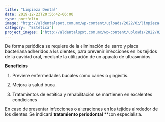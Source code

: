 ```yaml
---
title: "Limpieza Dental"
date: 2019-12-23T20:56:42+06:00
type: portfolio
image: "http://aldentalspot.com.mx/wp-content/uploads/2022/02/limpieza-dental-profilaxis-825x465-1.jpeg"
category: ["Estética"]
project_images: ["http://aldentalspot.com.mx/wp-content/uploads/2022/02/15_Img_DentalSpot-.png"]
---
```


De forma periódica se requiere de la eliminación del sarro y placa bacteriana adheridos a los dientes, para prevenir infecciones en los tejidos de la cavidad oral, mediante la utilización de un aparato de ultrasonidos.

**Beneficios:**

1. Previene enfermedades bucales como caries o gingivitis.

2. Mejora la salud bucal.

3. Tratamientos de estética y rehabilitación se mantienen en excelentes condiciones


En caso de presentar infecciones o alteraciones en los tejidos alrededor de los dientes. Se indicará **tratamiento periodontal** **con especialista.

